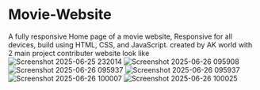 ﻿# Movie-Website
A fully responsive Home page of a movie website, Responsive for all devices, build using HTML, CSS, and JavaScript.
 created by AK world 
 with 2 main project contributer
 website look like 
 ![Screenshot 2025-06-25 232014](https://github.com/user-attachments/assets/eecbc573-2fd3-45d7-a384-12858f48ded1)
![Screenshot 2025-06-26 095908](https://github.com/user-attachments/assets/c1ae209e-0b46-4086-af68-74f6cb58e374)
![Screenshot 2025-06-26 095937](https://github.com/user-attachments/assets/f3cf28ba-eebf-48b4-9999-1dff114f1d68)
![Screenshot 2025-06-26 095937](https://github.com/user-attachments/assets/f3cf28ba-eebf-48b4-9999-1dff114f1d68)
![Screenshot 2025-06-26 100007](https://github.com/user-attachments/assets/b1dd3147-d289-4d4e-9d2c-c59bed4a4dcf)
![Screenshot 2025-06-26 100025](https://github.com/user-attachments/assets/4f6e23bf-fc33-4db2-b062-71e2dca0ccb4)
